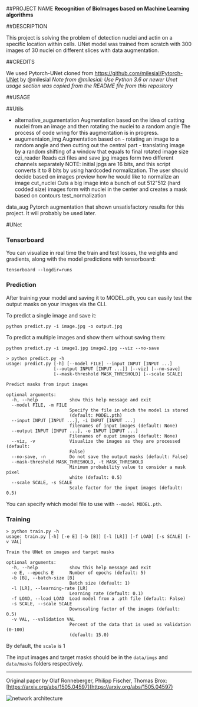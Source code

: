 ##PROJECT NAME
**Recognition of BioImages based on Machine Learning algorithms**


##DESCRIPTION

This project is solving the problem of detection nuclei and actin on a specific location within cells.
UNet model was trained from scratch with 300 images of 30 nuclei on different slices with data augmentation.


##CREDITS

We used Pytorch-UNet cloned from https://github.com/milesial/Pytorch-UNet by @milesial
*Note from @milesial: Use Python 3.6 or newer*
*Unet usage section was copied from the README file from this repository*

##USAGE

##Utils
- alternative_augumentation
	Augmentation based on the idea of catting nuclei from an image and then rotating the nuclei to a random angle
	The process of code wring for this augmentation is in progress.
- augumentaion_img
	Augmentation based on 
		- rotating an image to a random angle and then cutting out the central part
		- translating image by a random shifting of a window that equals to final rotated image size
czi_reader 
	Reads czi files and save jpg images form two different channels separately
	NOTE: initial jpgs are 16 bits, and this script converts it to 8 bits by using hardcoded normalization.
	The user should decide based on images preview how he would like to normalize an image
cut_nuclei
	Cuts a big image into a bunch of out 512"512 (hard codded size) images form with nuclei in the center and
	creates a mask based on contours
test_normalization

data_aug
	Pytorch augmentation that shown unsatisfactory results for this project.
	It will probably be used later.


#UNet

### Tensorboard
You can visualize in real time the train and test losses, the weights and gradients, along with the model predictions with tensorboard:

`tensorboard --logdir=runs`


### Prediction

After training your model and saving it to MODEL.pth, you can easily test the output masks on your images via the CLI.

To predict a single image and save it:

`python predict.py -i image.jpg -o output.jpg`

To predict a multiple images and show them without saving them:

`python predict.py -i image1.jpg image2.jpg --viz --no-save`

```shell script
> python predict.py -h
usage: predict.py [-h] [--model FILE] --input INPUT [INPUT ...]
                  [--output INPUT [INPUT ...]] [--viz] [--no-save]
                  [--mask-threshold MASK_THRESHOLD] [--scale SCALE]

Predict masks from input images

optional arguments:
  -h, --help            show this help message and exit
  --model FILE, -m FILE
                        Specify the file in which the model is stored
                        (default: MODEL.pth)
  --input INPUT [INPUT ...], -i INPUT [INPUT ...]
                        filenames of input images (default: None)
  --output INPUT [INPUT ...], -o INPUT [INPUT ...]
                        Filenames of ouput images (default: None)
  --viz, -v             Visualize the images as they are processed (default:
                        False)
  --no-save, -n         Do not save the output masks (default: False)
  --mask-threshold MASK_THRESHOLD, -t MASK_THRESHOLD
                        Minimum probability value to consider a mask pixel
                        white (default: 0.5)
  --scale SCALE, -s SCALE
                        Scale factor for the input images (default: 0.5)
```
You can specify which model file to use with `--model MODEL.pth`.

### Training

```shell script
> python train.py -h
usage: train.py [-h] [-e E] [-b [B]] [-l [LR]] [-f LOAD] [-s SCALE] [-v VAL]

Train the UNet on images and target masks

optional arguments:
  -h, --help            show this help message and exit
  -e E, --epochs E      Number of epochs (default: 5)
  -b [B], --batch-size [B]
                        Batch size (default: 1)
  -l [LR], --learning-rate [LR]
                        Learning rate (default: 0.1)
  -f LOAD, --load LOAD  Load model from a .pth file (default: False)
  -s SCALE, --scale SCALE
                        Downscaling factor of the images (default: 0.5)
  -v VAL, --validation VAL
                        Percent of the data that is used as validation (0-100)
                        (default: 15.0)

```
By default, the `scale` is 1

The input images and target masks should be in the `data/imgs` and `data/masks` folders respectively.

---

Original paper by Olaf Ronneberger, Philipp Fischer, Thomas Brox: [https://arxiv.org/abs/1505.04597](https://arxiv.org/abs/1505.04597)

![network architecture](https://i.imgur.com/jeDVpqF.png)
